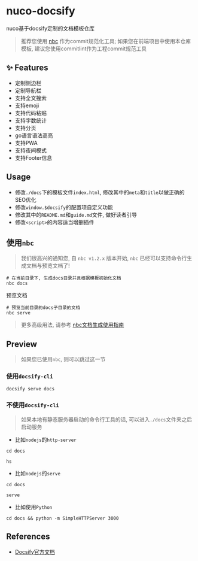 # nuco-docsify

nuco基于docsify定制的文档模板仓库

> 推荐您使用 [nbc](https://github.com/NucoTech/nuco-backend-cli) 作为commit规范化工具; 如果您在前端项目中使用本仓库模板, 建议您使用commitlint作为工程commit规范工具

## :sparkles: Features

- 定制侧边栏
- 定制导航栏
- 支持全文搜索
- 支持emoji
- 支持代码粘贴
- 支持字数统计
- 支持分页
- go语言语法高亮
- 支持PWA
- 支持夜间模式
- 支持Footer信息

## Usage

- 修改`./docs`下的模板文件`index.html`, 修改其中的`meta`和`title`以做正确的SEO优化
- 修改`window.$docsify`的配置项自定义功能
- 修改其中的`README.md`和`guide.md`文件, 做好读者引导
- 修改`<script>`的内容适当增删插件

## 使用`nbc`

> 我们很高兴的通知您, 自 `nbc v1.2.x` 版本开始, `nbc` 已经可以支持命令行生成文档与预览文档了!

```shell
# 在当前目录下, 生成docs目录并且根据模板初始化文档
nbc docs
```

预览文档

```shell
# 预览当前目录的docs子目录的文档
nbc serve
```

> 更多高级用法, 请参考 [nbc文档生成使用指南](https://github.com/NucoTech/nuco-backend-cli/blob/main/%E6%96%87%E6%A1%A3%E7%94%9F%E6%88%90%E4%BD%BF%E7%94%A8%E6%8C%87%E5%8D%97.md)

## Preview

> 如果您已使用`nbc`, 则可以跳过这一节

### 使用`docsify-cli`

```shell
docsify serve docs
```

### 不使用`docsify-cli`

> 如果本地有静态服务器启动的命令行工具的话, 可以进入`./docs`文件夹之后启动服务

- 比如`nodejs`的`http-server`

```shell
cd docs

hs
```

- 比如`nodejs`的`serve`

```shell
cd docs

serve
```

- 比如使用`Python`

```shell
cd docs && python -m SimpleHTTPServer 3000
```

## References

- [Docsify官方文档](https://docsify.js.org)
